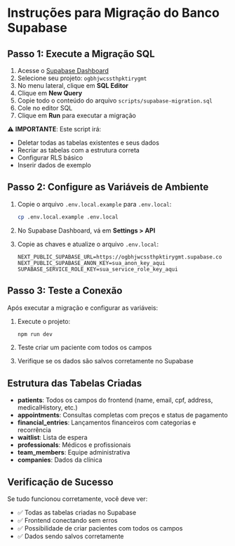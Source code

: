 # Instruções para Migração do Banco Supabase

## Passo 1: Execute a Migração SQL

1. Acesse o [Supabase Dashboard](https://supabase.com/dashboard/projects)
2. Selecione seu projeto: `ogbhjwcssthpktirygmt`
3. No menu lateral, clique em **SQL Editor**
4. Clique em **New Query**
5. Copie todo o conteúdo do arquivo `scripts/supabase-migration.sql`
6. Cole no editor SQL
7. Clique em **Run** para executar a migração

⚠️ **IMPORTANTE**: Este script irá:
- Deletar todas as tabelas existentes e seus dados
- Recriar as tabelas com a estrutura correta
- Configurar RLS básico
- Inserir dados de exemplo

## Passo 2: Configure as Variáveis de Ambiente

1. Copie o arquivo `.env.local.example` para `.env.local`:
   ```bash
   cp .env.local.example .env.local
   ```

2. No Supabase Dashboard, vá em **Settings > API**

3. Copie as chaves e atualize o arquivo `.env.local`:
   ```env
   NEXT_PUBLIC_SUPABASE_URL=https://ogbhjwcssthpktirygmt.supabase.co
   NEXT_PUBLIC_SUPABASE_ANON_KEY=sua_anon_key_aqui
   SUPABASE_SERVICE_ROLE_KEY=sua_service_role_key_aqui
   ```

## Passo 3: Teste a Conexão

Após executar a migração e configurar as variáveis:

1. Execute o projeto:
   ```bash
   npm run dev
   ```

2. Teste criar um paciente com todos os campos
3. Verifique se os dados são salvos corretamente no Supabase

## Estrutura das Tabelas Criadas

- **patients**: Todos os campos do frontend (name, email, cpf, address, medicalHistory, etc.)
- **appointments**: Consultas completas com preços e status de pagamento
- **financial_entries**: Lançamentos financeiros com categorias e recorrência
- **waitlist**: Lista de espera
- **professionals**: Médicos e profissionais
- **team_members**: Equipe administrativa
- **companies**: Dados da clínica

## Verificação de Sucesso

Se tudo funcionou corretamente, você deve ver:
- ✅ Todas as tabelas criadas no Supabase
- ✅ Frontend conectando sem erros
- ✅ Possibilidade de criar pacientes com todos os campos
- ✅ Dados sendo salvos corretamente
